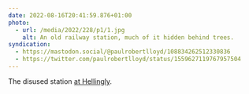 ```yaml
---
date: 2022-08-16T20:41:59.876+01:00
photo:
  - url: /media/2022/228/p1/1.jpg
    alt: An old railway station, much of it hidden behind trees.
syndication:
  - https://mastodon.social/@paulrobertlloyd/108834262512330836
  - https://twitter.com/paulrobertlloyd/status/1559627119767957504
---
```


The disused station [at Hellingly](http://www.disused-stations.org.uk/h/hellingly/index.shtml).
